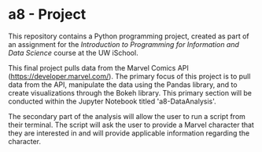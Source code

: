 # a8 - Project

This repository contains a Python programming project, created as part of an assignment for the _Introduction to Programming for Information and Data Science_ course at the UW iSchool.

This final project pulls data from the Marvel Comics API (https://developer.marvel.com/). The primary focus of this project is 
to pull data from the API, manipulate the data using the Pandas library, and to create visualizations through the Bokeh library.
This primary section will be conducted within the Jupyter Notebook titled 'a8-DataAnalysis'. 

The secondary part of the analysis will allow the user to run a script from their terminal. The script will ask the user to provide a 
Marvel character that they are interested in and will provide applicable information regarding the character. 